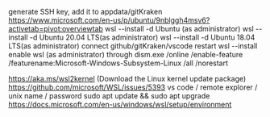 generate SSH key, add it to appdata/gitKraken
https://www.microsoft.com/en-us/p/ubuntu/9nblggh4msv6?activetab=pivot:overviewtab
wsl --install -d Ubuntu (as administrator)
wsl --install -d Ubuntu 20.04 LTS(as administrator)
wsl --install -d Ubuntu 18.04 LTS(as administrator)
connect github/gitKraken/vscode
restart
wsl --install
enable wsl (as administrator) through 
dism.exe /online /enable-feature /featurename:Microsoft-Windows-Subsystem-Linux /all /norestart

https://aka.ms/wsl2kernel (Download the Linux kernel update package)
https://github.com/microsoft/WSL/issues/5393
vs code / remote explorer / 
unix name / password
sudo apt update && sudo apt upgrade
https://docs.microsoft.com/en-us/windows/wsl/setup/environment
